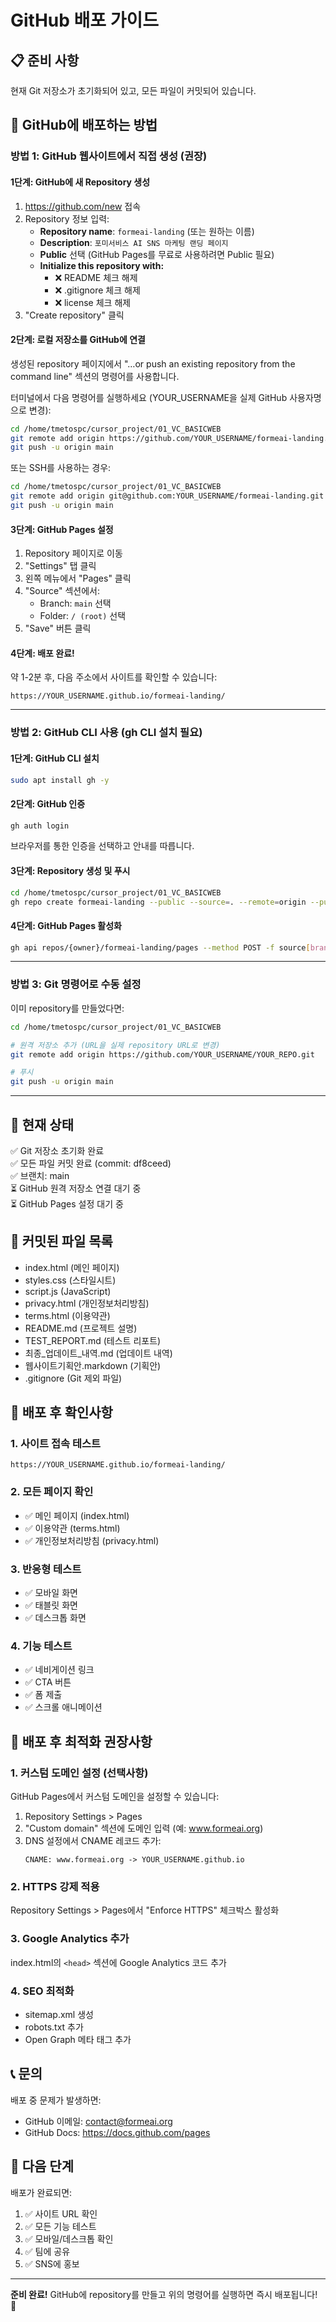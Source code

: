# GitHub 배포 가이드

## 📋 준비 사항
현재 Git 저장소가 초기화되어 있고, 모든 파일이 커밋되어 있습니다.

## 🚀 GitHub에 배포하는 방법

### 방법 1: GitHub 웹사이트에서 직접 생성 (권장)

#### 1단계: GitHub에 새 Repository 생성

1. https://github.com/new 접속
2. Repository 정보 입력:
   - **Repository name**: `formeai-landing` (또는 원하는 이름)
   - **Description**: `포미서비스 AI SNS 마케팅 랜딩 페이지`
   - **Public** 선택 (GitHub Pages를 무료로 사용하려면 Public 필요)
   - **Initialize this repository with:**
     - ❌ README 체크 해제
     - ❌ .gitignore 체크 해제
     - ❌ license 체크 해제
3. "Create repository" 클릭

#### 2단계: 로컬 저장소를 GitHub에 연결

생성된 repository 페이지에서 "…or push an existing repository from the command line" 섹션의 명령어를 사용합니다.

터미널에서 다음 명령어를 실행하세요 (YOUR_USERNAME을 실제 GitHub 사용자명으로 변경):

```bash
cd /home/tmetospc/cursor_project/01_VC_BASICWEB
git remote add origin https://github.com/YOUR_USERNAME/formeai-landing.git
git push -u origin main
```

또는 SSH를 사용하는 경우:

```bash
cd /home/tmetospc/cursor_project/01_VC_BASICWEB
git remote add origin git@github.com:YOUR_USERNAME/formeai-landing.git
git push -u origin main
```

#### 3단계: GitHub Pages 설정

1. Repository 페이지로 이동
2. "Settings" 탭 클릭
3. 왼쪽 메뉴에서 "Pages" 클릭
4. "Source" 섹션에서:
   - Branch: `main` 선택
   - Folder: `/ (root)` 선택
5. "Save" 버튼 클릭

#### 4단계: 배포 완료!

약 1-2분 후, 다음 주소에서 사이트를 확인할 수 있습니다:
```
https://YOUR_USERNAME.github.io/formeai-landing/
```

---

### 방법 2: GitHub CLI 사용 (gh CLI 설치 필요)

#### 1단계: GitHub CLI 설치

```bash
sudo apt install gh -y
```

#### 2단계: GitHub 인증

```bash
gh auth login
```

브라우저를 통한 인증을 선택하고 안내를 따릅니다.

#### 3단계: Repository 생성 및 푸시

```bash
cd /home/tmetospc/cursor_project/01_VC_BASICWEB
gh repo create formeai-landing --public --source=. --remote=origin --push
```

#### 4단계: GitHub Pages 활성화

```bash
gh api repos/{owner}/formeai-landing/pages --method POST -f source[branch]=main -f source[path]=/
```

---

### 방법 3: Git 명령어로 수동 설정

이미 repository를 만들었다면:

```bash
cd /home/tmetospc/cursor_project/01_VC_BASICWEB

# 원격 저장소 추가 (URL을 실제 repository URL로 변경)
git remote add origin https://github.com/YOUR_USERNAME/YOUR_REPO.git

# 푸시
git push -u origin main
```

---

## 📝 현재 상태

✅ Git 저장소 초기화 완료  
✅ 모든 파일 커밋 완료 (commit: df8ceed)  
✅ 브랜치: main  
⏳ GitHub 원격 저장소 연결 대기 중  
⏳ GitHub Pages 설정 대기 중  

## 📂 커밋된 파일 목록

- index.html (메인 페이지)
- styles.css (스타일시트)
- script.js (JavaScript)
- privacy.html (개인정보처리방침)
- terms.html (이용약관)
- README.md (프로젝트 설명)
- TEST_REPORT.md (테스트 리포트)
- 최종_업데이트_내역.md (업데이트 내역)
- 웹사이트기획안.markdown (기획안)
- .gitignore (Git 제외 파일)

## 🔧 배포 후 확인사항

### 1. 사이트 접속 테스트
```
https://YOUR_USERNAME.github.io/formeai-landing/
```

### 2. 모든 페이지 확인
- ✅ 메인 페이지 (index.html)
- ✅ 이용약관 (terms.html)
- ✅ 개인정보처리방침 (privacy.html)

### 3. 반응형 테스트
- ✅ 모바일 화면
- ✅ 태블릿 화면
- ✅ 데스크톱 화면

### 4. 기능 테스트
- ✅ 네비게이션 링크
- ✅ CTA 버튼
- ✅ 폼 제출
- ✅ 스크롤 애니메이션

## 🎯 배포 후 최적화 권장사항

### 1. 커스텀 도메인 설정 (선택사항)

GitHub Pages에서 커스텀 도메인을 설정할 수 있습니다:

1. Repository Settings > Pages
2. "Custom domain" 섹션에 도메인 입력 (예: www.formeai.org)
3. DNS 설정에서 CNAME 레코드 추가:
   ```
   CNAME: www.formeai.org -> YOUR_USERNAME.github.io
   ```

### 2. HTTPS 강제 적용

Repository Settings > Pages에서 "Enforce HTTPS" 체크박스 활성화

### 3. Google Analytics 추가

index.html의 `<head>` 섹션에 Google Analytics 코드 추가

### 4. SEO 최적화

- sitemap.xml 생성
- robots.txt 추가
- Open Graph 메타 태그 추가

## 📞 문의

배포 중 문제가 발생하면:
- GitHub 이메일: contact@formeai.org
- GitHub Docs: https://docs.github.com/pages

## 🎉 다음 단계

배포가 완료되면:
1. ✅ 사이트 URL 확인
2. ✅ 모든 기능 테스트
3. ✅ 모바일/데스크톱 확인
4. ✅ 팀에 공유
5. ✅ SNS에 홍보

---

**준비 완료!** GitHub에 repository를 만들고 위의 명령어를 실행하면 즉시 배포됩니다! 🚀

